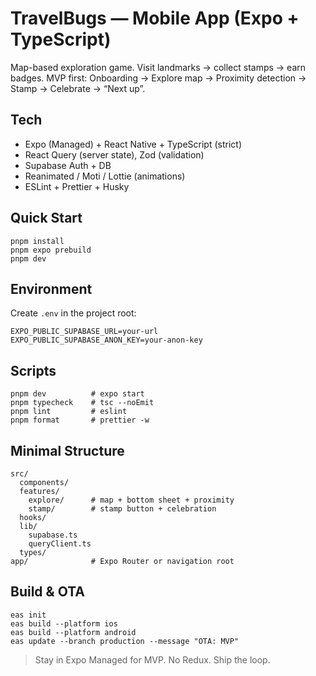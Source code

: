 # TravelBugs — Mobile App (Expo + TypeScript)

Map-based exploration game. Visit landmarks → collect stamps → earn badges.
MVP first: Onboarding → Explore map → Proximity detection → Stamp → Celebrate → “Next up”.

## Tech

- Expo (Managed) + React Native + TypeScript (strict)
- React Query (server state), Zod (validation)
- Supabase Auth + DB
- Reanimated / Moti / Lottie (animations)
- ESLint + Prettier + Husky

## Quick Start

```
pnpm install
pnpm expo prebuild
pnpm dev
```

## Environment

Create `.env` in the project root:

```
EXPO_PUBLIC_SUPABASE_URL=your-url
EXPO_PUBLIC_SUPABASE_ANON_KEY=your-anon-key
```

## Scripts

```
pnpm dev          # expo start
pnpm typecheck    # tsc --noEmit
pnpm lint         # eslint
pnpm format       # prettier -w
```

## Minimal Structure

```
src/
  components/
  features/
    explore/      # map + bottom sheet + proximity
    stamp/        # stamp button + celebration
  hooks/
  lib/
    supabase.ts
    queryClient.ts
  types/
app/              # Expo Router or navigation root
```

## Build & OTA

```
eas init
eas build --platform ios
eas build --platform android
eas update --branch production --message "OTA: MVP"
```

> Stay in Expo Managed for MVP. No Redux. Ship the loop.
